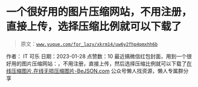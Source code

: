 # 一个很好用的图片压缩网站，不用注册，直接上传，选择压缩比例就可以下载了

> 原文：[`www.yuque.com/for_lazy/xkrm14/uw6y2fhp4pmxhh6b`](https://www.yuque.com/for_lazy/xkrm14/uw6y2fhp4pmxhh6b)

<ne-p id="uf2473297" data-lake-id="uf2473297"><ne-text id="u4374dedb">作者： IT 可乐</ne-text></ne-p> <ne-p id="u8e63be40" data-lake-id="u8e63be40"><ne-text id="u7bf235b1">日期：2023-01-28</ne-text></ne-p> <ne-p id="ue7b9cdc1" data-lake-id="ue7b9cdc1"><ne-text id="u49f52a13">点赞数：</ne-text><ne-text id="uefd14240" ne-bold="true">10</ne-text></ne-p> <ne-hole id="u014861d6" data-lake-id="u014861d6"><ne-card data-card-name="hr" data-card-type="block" id="nrSg1" data-event-boundary="card"><ne-p id="u96908a17" data-lake-id="u96908a17"><ne-text id="uc12794b2">最近搞微信红包封面，用到一个很好用的图片压缩网站：，不用注册，直接上传，然后选择压缩比例就可以下载了</ne-text>[<ne-text id="u6173d4cf">在线压缩图片,在线无损压缩图片-BeJSON.com</ne-text>](https://www.bejson.com/ui/compress_img/)</ne-p> <ne-hole id="ufad50c85" data-lake-id="ufad50c85"><ne-card data-card-name="hr" data-card-type="block" id="QaBl2" data-event-boundary="card"><ne-p id="uaff3894d" data-lake-id="uaff3894d"><ne-text id="u98ee2de3">公众号懒人找资源，懒人专属群分享</ne-text></ne-p></ne-card></ne-hole></ne-card></ne-hole>
